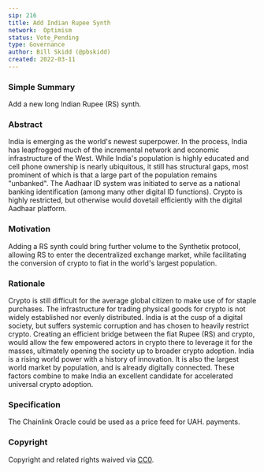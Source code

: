 ```yaml
---
sip: 216
title: Add Indian Rupee Synth
network:  Optimism
status: Vote_Pending
type: Governance
author: Bill Skidd (@pbskidd)
created: 2022-03-11
---
```


### Simple Summary

Add a new long Indian Rupee (RS) synth.

### Abstract

India is emerging as the world's newest superpower.  In the process, India has  leapfrogged much of the incremental network and economic infrastructure of the West. While India's population is highly educated and cell phone ownership is nearly ubiquitous, it still has structural gaps, most prominent of which is that a large part of the population remains "unbanked". The Aadhaar ID system was initiated to serve as a national banking identification (among many other digital ID functions).  Crypto is highly restricted, but otherwise would dovetail efficiently with the digital Aadhaar platform.


### Motivation

Adding a RS synth could bring further volume to the Synthetix protocol, allowing RS to enter the decentralized exchange market, while facilitating the conversion of crypto to fiat in the world's largest population.

### Rationale

Crypto is still difficult for the average global citizen to make use of for staple purchases.  The infrastructure for trading physical goods for crypto is not widely established nor evenly distributed. India is at the cusp of a digital society, but suffers systemic corruption and has chosen to heavily restrict crypto.  Creating an efficient bridge between the fiat Rupee (RS) and crypto, would allow the few empowered actors in crypto there to leverage it for the masses, ultimately opening the society up to broader crypto adoption.  India is a rising world power with a history of innovation.  It is also the largest world market by population, and is already digitally connected.  These factors combine to make India an excellent candidate for accelerated universal crypto adoption.

### Specification

The Chainlink Oracle could be used as a price feed for UAH. payments.

### Copyright

Copyright and related rights waived via [CC0](https://creativecommons.org/publicdomain/zero/1.0/).